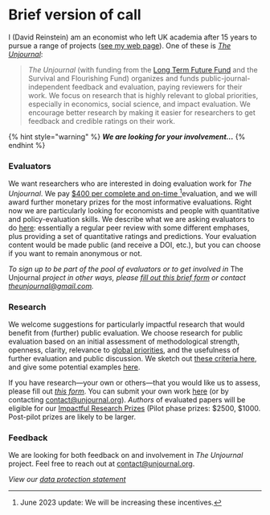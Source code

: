 # Brief version of call

I (David Reinstein) am an economist who left UK academia after 15 years to pursue a range of projects ([see my web page](http://davidreinstein.org/)). One of these is [_The Unjournal_](https://globalimpact.gitbook.io/the-unjournal-project-and-communication-space/):

> _The Unjournal_ (with funding from the [Long Term Future Fund](https://funds.effectivealtruism.org/funds/far-future) and the Survival and Flourishing Fund) organizes and funds public-journal-independent feedback and evaluation, paying reviewers for their work. We focus on research that is highly relevant to global priorities, especially in economics, social science, and impact evaluation. We encourage better research by making it easier for researchers to get feedback and credible ratings on their work.

{% hint style="warning" %}
_**We are looking for your involvement...**_
{% endhint %}

### **Evaluators**

We want researchers who are interested in doing evaluation work for _The Unjournal_. We pay [$400 per complete and on-time ](#user-content-fn-1)[^1]evaluation, and we will award further monetary prizes for the most informative evaluations. Right now we are particularly looking for economists and people with quantitative and policy-evaluation skills. We describe what we are asking evaluators to do [here](https://effective-giving-marketing.gitbook.io/unjournal-x-ea-and-global-priorities-research/key-issues-explanations-faq/policies-and-templates/guideline-for-evaluators): essentially a regular peer review with some different emphases, plus providing a set of quantitative ratings and predictions. Your evaluation content would be made public (and receive a DOI, etc.), but you can choose if you want to remain anonymous or not.

_To sign up to be part of the pool of evaluators or to get involved in_ The Unjournal _project in other ways, please_ [_fill out this brief form_](https://airtable.com/shrW9xpIrxNGfxkXW) _or contact theunjournal@gmail.com._

### **Research**

We welcome suggestions for particularly impactful research that would benefit from (further) public evaluation. We choose research for public evaluation based on an initial assessment of methodological strength, openness, clarity, relevance to [global priorities](../../readme/call-for-participants-research/broken-reference/), and the usefulness of further evaluation and public discussion. We sketch out [these criteria here](https://effective-giving-marketing.gitbook.io/unjournal-x-ea-and-global-priorities-research/policies-projects-evaluation-workflow/policies-and-templates/considering-projects), and give some potential examples [here](https://forum.effectivealtruism.org/posts/kftzYdmZf4nj2ExN7/what-pivotal-and-useful-research-would-you-like-to-see#Some\_suggested\_\_sort\_of\_things\_we\_might\_be\_looking\_for\_).

If you have research—your own or others—that you would like us to assess, please fill out [_this form_](https://airtable.com/shrdHHI0zK7rkJCP3). You can submit your own work [here](https://unjournaldev.cloud68.co/login) (or by contacting [contact@unjournal.org](https://app.gitbook.com/u/Kb2a1KdsgsTOM7ZYPPCIyGkho3Q2)). _Authors_ of evaluated papers will be eligible for our [Impactful Research Prizes](impactful-research-prize/) (Pilot phase prizes: $2500, $1000. Post-pilot prizes are likely to be larger.

### **Feedback**

We are looking for both feedback on and involvement in _The Unjournal_ project. Feel free to reach out at [contact@unjournal.org](https://app.gitbook.com/u/Kb2a1KdsgsTOM7ZYPPCIyGkho3Q2).

_View our_ [_data protection statement_](https://docs.google.com/document/d/1dGhqonNHeH71F5pDlVB-m9Ods5jcmULR8qlcHXTU-MM/edit#heading=h.jv8s8d8szj8i)

[^1]: June 2023 update: We will be increasing these incentives.
